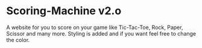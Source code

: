 # Scoring-Machine v2.o
A website for you to score on your game like Tic-Tac-Toe, Rock, Paper, Scissor and many more. Styling is added and if you want feel free to change the color.
